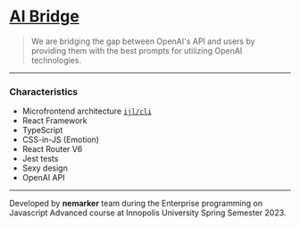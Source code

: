 # [AI Bridge](https://b2.inno-js.ru/nemarker)

> We are bridging the gap between OpenAI's API and users by providing them with the best prompts for utilizing OpenAI technologies.

---

### Characteristics
- Microfrontend architecture [`ijl/cli`](https://www.npmjs.com/package/@ijl/cli)
- React Framework
- TypeScript
- CSS-in-JS (Emotion)
- React Router V6
- Jest tests
- Sexy design
- OpenAI API

---

Developed by **nemarker** team during the Enterprise programming on Javascript Advanced course at Innopolis University Spring Semester 2023.

